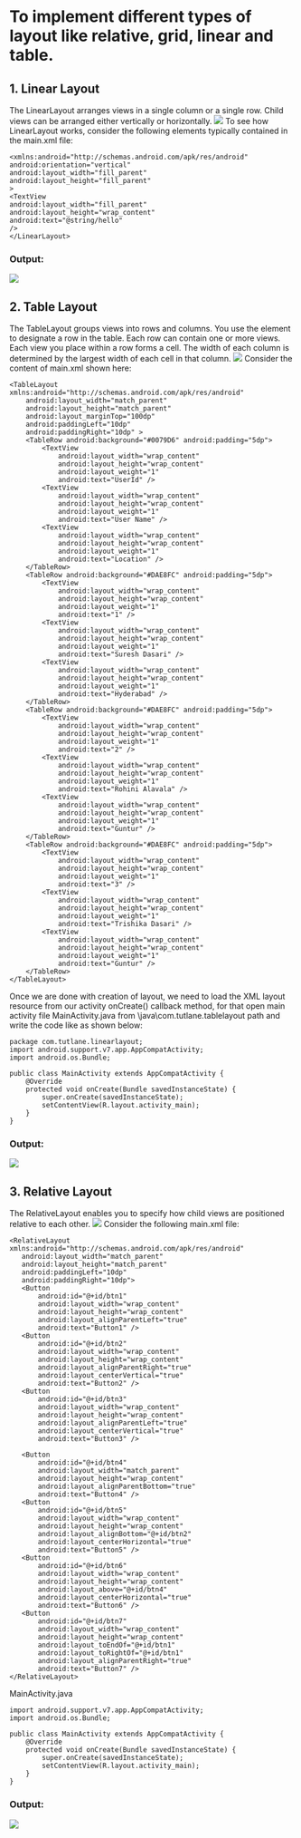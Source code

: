 # To implement different types of layout like relative, grid, linear and table.

## 1. Linear Layout
The LinearLayout arranges views in a single column or a single row. Child views can be arranged either vertically or horizontally. 
![](https://www.tutlane.com/images/android/android_linearlayout_example_diagram.png)
To see how LinearLayout works, consider the following elements typically contained in the main.xml file:

```<?xml version="1.0" encoding="utf-8"?>
<xmlns:android="http://schemas.android.com/apk/res/android"
android:orientation="vertical"
android:layout_width="fill_parent"
android:layout_height="fill_parent"
>
<TextView
android:layout_width="fill_parent"
android:layout_height="wrap_content"
android:text="@string/hello"
/>
</LinearLayout>
```
### Output:
![](https://www.tutlane.com/images/android/android_linearlayout_example_output.png)


## 2. Table Layout
The TableLayout groups views into rows and columns. You use the <TableRow> element to designate a row in the table. Each row can contain one or more views. Each view you place within a row forms a cell. The width of each column is determined by the largest width of each cell in that column.
    ![](https://www.tutlane.com/images/android/android_table_layout_example_diagram.png)
Consider the content of main.xml shown here:
```<?xml version="1.0" encoding="utf-8"?>
<TableLayout xmlns:android="http://schemas.android.com/apk/res/android"
    android:layout_width="match_parent"
    android:layout_height="match_parent"
    android:layout_marginTop="100dp"
    android:paddingLeft="10dp"
    android:paddingRight="10dp" >
    <TableRow android:background="#0079D6" android:padding="5dp">
        <TextView
            android:layout_width="wrap_content"
            android:layout_height="wrap_content"
            android:layout_weight="1"
            android:text="UserId" />
        <TextView
            android:layout_width="wrap_content"
            android:layout_height="wrap_content"
            android:layout_weight="1"
            android:text="User Name" />
        <TextView
            android:layout_width="wrap_content"
            android:layout_height="wrap_content"
            android:layout_weight="1"
            android:text="Location" />
    </TableRow>
    <TableRow android:background="#DAE8FC" android:padding="5dp">
        <TextView
            android:layout_width="wrap_content"
            android:layout_height="wrap_content"
            android:layout_weight="1"
            android:text="1" />
        <TextView
            android:layout_width="wrap_content"
            android:layout_height="wrap_content"
            android:layout_weight="1"
            android:text="Suresh Dasari" />
        <TextView
            android:layout_width="wrap_content"
            android:layout_height="wrap_content"
            android:layout_weight="1"
            android:text="Hyderabad" />
    </TableRow>
    <TableRow android:background="#DAE8FC" android:padding="5dp">
        <TextView
            android:layout_width="wrap_content"
            android:layout_height="wrap_content"
            android:layout_weight="1"
            android:text="2" />
        <TextView
            android:layout_width="wrap_content"
            android:layout_height="wrap_content"
            android:layout_weight="1"
            android:text="Rohini Alavala" />
        <TextView
            android:layout_width="wrap_content"
            android:layout_height="wrap_content"
            android:layout_weight="1"
            android:text="Guntur" />
    </TableRow>
    <TableRow android:background="#DAE8FC" android:padding="5dp">
        <TextView
            android:layout_width="wrap_content"
            android:layout_height="wrap_content"
            android:layout_weight="1"
            android:text="3" />
        <TextView
            android:layout_width="wrap_content"
            android:layout_height="wrap_content"
            android:layout_weight="1"
            android:text="Trishika Dasari" />
        <TextView
            android:layout_width="wrap_content"
            android:layout_height="wrap_content"
            android:layout_weight="1"
            android:text="Guntur" />
    </TableRow>
</TableLayout>    
```
Once we are done with creation of layout, we need to load the XML layout resource from our activity onCreate() callback method, for that open main activity file MainActivity.java from \java\com.tutlane.tablelayout path and write the code like as shown below:
```
package com.tutlane.linearlayout;
import android.support.v7.app.AppCompatActivity;
import android.os.Bundle;

public class MainActivity extends AppCompatActivity {
    @Override
    protected void onCreate(Bundle savedInstanceState) {
        super.onCreate(savedInstanceState);
        setContentView(R.layout.activity_main);
    }
}
```
### Output:
    
![](https://www.tutlane.com/images/android/android_table_layout_example_output.png)
    
## 3. Relative Layout
The RelativeLayout enables you to specify how child views are positioned relative to each other.
![](https://www.tutlane.com/images/android/android_relative_layout_example_diagram.png)
Consider the following main.xml file:
 ```   <?xml version="1.0" encoding="utf-8"?>
<RelativeLayout xmlns:android="http://schemas.android.com/apk/res/android"
    android:layout_width="match_parent"
    android:layout_height="match_parent"
    android:paddingLeft="10dp"
    android:paddingRight="10dp">
    <Button
        android:id="@+id/btn1"
        android:layout_width="wrap_content"
        android:layout_height="wrap_content"
        android:layout_alignParentLeft="true"
        android:text="Button1" />
    <Button
        android:id="@+id/btn2"
        android:layout_width="wrap_content"
        android:layout_height="wrap_content"
        android:layout_alignParentRight="true"
        android:layout_centerVertical="true"
        android:text="Button2" />
    <Button
        android:id="@+id/btn3"
        android:layout_width="wrap_content"
        android:layout_height="wrap_content"
        android:layout_alignParentLeft="true"
        android:layout_centerVertical="true"
        android:text="Button3" />

    <Button
        android:id="@+id/btn4"
        android:layout_width="match_parent"
        android:layout_height="wrap_content"
        android:layout_alignParentBottom="true"
        android:text="Button4" />
    <Button
        android:id="@+id/btn5"
        android:layout_width="wrap_content"
        android:layout_height="wrap_content"
        android:layout_alignBottom="@+id/btn2"
        android:layout_centerHorizontal="true"
        android:text="Button5" />
    <Button
        android:id="@+id/btn6"
        android:layout_width="wrap_content"
        android:layout_height="wrap_content"
        android:layout_above="@+id/btn4"
        android:layout_centerHorizontal="true"
        android:text="Button6" />
    <Button
        android:id="@+id/btn7"
        android:layout_width="wrap_content"
        android:layout_height="wrap_content"
        android:layout_toEndOf="@+id/btn1"
        android:layout_toRightOf="@+id/btn1"
        android:layout_alignParentRight="true"
        android:text="Button7" />
</RelativeLayout>
```
MainActivity.java
    
```package com.tutlane.linearlayout;
import android.support.v7.app.AppCompatActivity;
import android.os.Bundle;

public class MainActivity extends AppCompatActivity {
    @Override
    protected void onCreate(Bundle savedInstanceState) {
        super.onCreate(savedInstanceState);
        setContentView(R.layout.activity_main);
    }
}
```
 
### Output:
![](https://www.tutlane.com/images/android/android_relative_layout_example_output.png)
    


    


